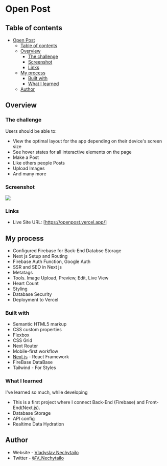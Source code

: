 # Open Post

## Table of contents

- [Open Post](#open-post)
  - [Table of contents](#table-of-contents)
  - [Overview](#overview)
    - [The challenge](#the-challenge)
    - [Screenshot](#screenshot)
    - [Links](#links)
  - [My process](#my-process)
    - [Built with](#built-with)
    - [What I learned](#what-i-learned)
  - [Author](#author)
    



## Overview

### The challenge

Users should be able to:

- View the optimal layout for the app depending on their device's screen size
- See hover states for all interactive elements on the page
- Make a Post
- Like others people Posts
- Upload Images
- And many more



### Screenshot

![]('./OpenPostScreen.png')


### Links

- Live Site URL: [https://openpost.vercel.app/]

## My process

- Configured Firebase for Back-End Databse Storage
- Next js Setup and Routing
- Firebase Auth Function, Google Auth
- SSR and SEO in Next js
- Metatags
- Tools. Image Upload, Preview, Edit, Live View
- Heart Count
- Styling 
- Database Security
- Deployment to Vercel

### Built with

- Semantic HTML5 markup
- CSS custom properties
- Flexbox
- CSS Grid
- Next Router
- Mobile-first workflow
- [Next.js](https://nextjs.org/) - React Framework
- FireBase DataBase
- Tailwind - For Styles



### What I learned

I've learned so much, while developing
- This is a first project where I connect Back-End (Firebase) and Front-End(Next.js). 
- Database Storage
- API config
- Realtime Data Hydration


## Author

- Website - [Vladyslav Nechytailo](https://www.vladnechyt.com/)
- Twitter - [@V_Nechytailo](https://twitter.com/V_Nechytailo)

